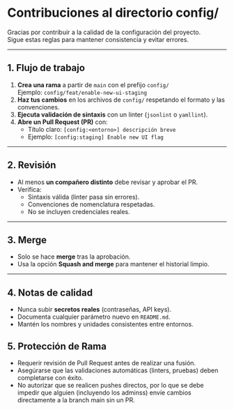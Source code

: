 # Contribuciones al directorio config/

Gracias por contribuir a la calidad de la configuración del proyecto.  
Sigue estas reglas para mantener consistencia y evitar errores.

---

## 1. Flujo de trabajo

1. **Crea una rama** a partir de `main` con el prefijo `config/`  
   Ejemplo: `config/feat/enable-new-ui-staging`  
2. **Haz tus cambios** en los archivos de `config/` respetando el formato y las convenciones.  
3. **Ejecuta validación de sintaxis** con un linter (`jsonlint` o `yamllint`).  
4. **Abre un Pull Request (PR)** con:  
   - Título claro: `[config:<entorno>] descripción breve`  
   - Ejemplo: `[config:staging] Enable new UI flag`  

---

## 2. Revisión

- Al menos **un compañero distinto** debe revisar y aprobar el PR.  
- Verifica:  
  - Sintaxis válida (linter pasa sin errores).  
  - Convenciones de nomenclatura respetadas.  
  - No se incluyen credenciales reales.  

---

## 3. Merge

- Solo se hace **merge** tras la aprobación.  
- Usa la opción **Squash and merge** para mantener el historial limpio.  

---

## 4. Notas de calidad

- Nunca subir **secretos reales** (contraseñas, API keys).  
- Documenta cualquier parámetro nuevo en `README.md`.  
- Mantén los nombres y unidades consistentes entre entornos.


## 5. Protección de Rama

- Requerir revisión de Pull Request antes de realizar una fusión.
- Asegúrarse que las validaciones automáticas (linters, pruebas) deben completarse con éxito.
- No autorizar que se realicen pushes directos, por lo que se debe impedir que alguien (incluyendo los adminss) envíe cambios directamente a la branch main sin un PR. 

